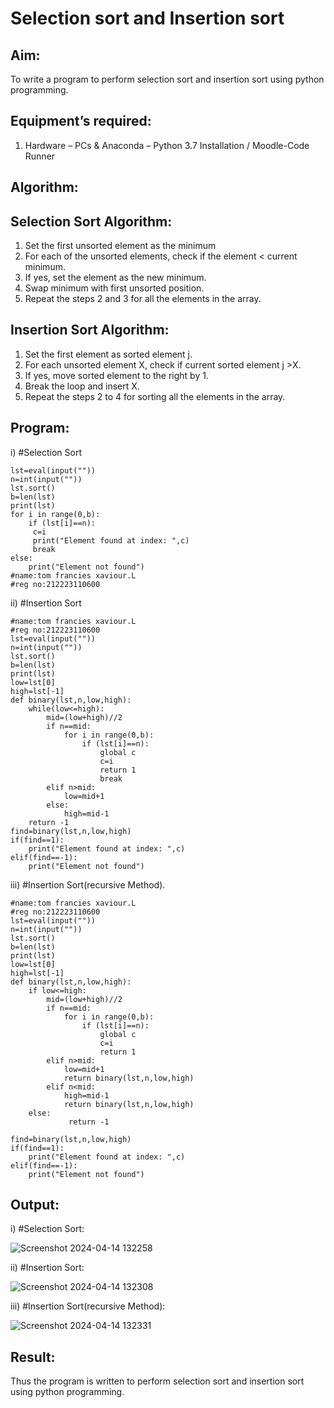 # Selection sort and Insertion sort
## Aim:
To write a program to perform selection sort and insertion sort using python programming.
## Equipment’s required:
1.	Hardware – PCs & Anaconda – Python 3.7 Installation / Moodle-Code Runner
## Algorithm:
## Selection Sort Algorithm:
1.	Set the first unsorted element as the minimum
2.	For each of the unsorted elements, check if the element < current minimum.
3.	If yes, set the element as the new minimum.
4.	Swap minimum with first unsorted position.
5.	Repeat the steps 2 and 3 for all the elements in the array.
## Insertion Sort Algorithm:
1.	Set the first element as sorted element j.
2.	For each unsorted element X, check if current sorted element j >X.
3.	If yes, move sorted element to the right by 1.
4.	Break the loop and insert X.
5.	Repeat the steps 2 to 4 for sorting all the elements in the array.
## Program:
i)	#Selection Sort
```
lst=eval(input(""))
n=int(input(""))
lst.sort()
b=len(lst)
print(lst)
for i in range(0,b):
    if (lst[i]==n):
     c=i
     print("Element found at index: ",c)
     break
else:
    print("Element not found")
#name:tom francies xaviour.L
#reg no:212223110600
```
ii)	#Insertion Sort
```
#name:tom francies xaviour.L
#reg no:212223110600
lst=eval(input(""))
n=int(input(""))
lst.sort()
b=len(lst)
print(lst)
low=lst[0]
high=lst[-1]
def binary(lst,n,low,high):
    while(low<=high):
        mid=(low+high)//2
        if n==mid:
            for i in range(0,b):
                if (lst[i]==n):
                    global c
                    c=i
                    return 1
                    break
        elif n>mid:
            low=mid+1
        else:
            high=mid-1
    return -1
find=binary(lst,n,low,high)
if(find==1):
    print("Element found at index: ",c)
elif(find==-1):
    print("Element not found")

```
iii)	#Insertion Sort(recursive Method).
```
#name:tom francies xaviour.L
#reg no:212223110600
lst=eval(input(""))
n=int(input(""))
lst.sort()
b=len(lst)
print(lst)
low=lst[0]
high=lst[-1]
def binary(lst,n,low,high):
    if low<=high:
        mid=(low+high)//2
        if n==mid:
            for i in range(0,b):
                if (lst[i]==n):
                    global c
                    c=i
                    return 1
        elif n>mid:
            low=mid+1
            return binary(lst,n,low,high)
        elif n<mid:
            high=mid-1
            return binary(lst,n,low,high)
    else:
             return -1
         
find=binary(lst,n,low,high)
if(find==1):
    print("Element found at index: ",c)
elif(find==-1):
    print("Element not found")
```
## Output:
i)	#Selection Sort:

![Screenshot 2024-04-14 132258](https://github.com/Tomfx03/Sorting-Algorithms/assets/101335832/88550395-3328-46df-821a-f2e7b3fc46aa)

ii)	#Insertion Sort:

![Screenshot 2024-04-14 132308](https://github.com/Tomfx03/Sorting-Algorithms/assets/101335832/4d19b877-7977-4e9e-8307-9b77ceac1ef5)

iii)	#Insertion Sort(recursive Method):

![Screenshot 2024-04-14 132331](https://github.com/Tomfx03/Sorting-Algorithms/assets/101335832/baf4565e-bbd2-440b-8e0a-7696ed0c1558)
## Result:
Thus the program is written to perform selection sort and insertion sort using python programming.
